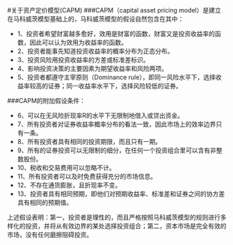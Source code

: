 #关于资产定价模型(CAPM)
###CAPM（capital asset pricing model）是建立在马科威茨模型基础上的，马科威茨模型的假设自然包含在其中：
- 1、投资者希望财富越多愈好，效用是财富的函数，财富又是投资收益率的函数，因此可以认为效用为收益率的函数。
- 2、投资者能事先知道投资收益率的概率分布为正态分布。
- 3、投资风险用投资收益率的方差或标准差标识。
- 4、影响投资决策的主要因素为期望收益率和风险两项。
- 5、投资者都遵守主宰原则（Dominance rule），即同一风险水平下，选择收益率较高的证券；同一收益率水平下，选择风险较低的证券。


###CAPM的附加假设条件：
- 6、可以在无风险折现率R的水平下无限制地借入或贷出资金。
- 7、所有投资者对证券收益率概率分布的看法一致，因此市场上的效率边界只有一条。
- 8、所有投资者具有相同的投资期限，而且只有一期。
- 9、所有的证券投资可以无限制的细分，在任何一个投资组合里可以含有非整数股份。
- 10、税收和交易费用可以忽略不计。
- 11、所有投资者可以及时免费获得充分的市场信息。
- 12、不存在通货膨胀，且折现率不变。
- 13、投资者具有相同预期，即他们对预期收益率、标准差和证券之间的协方差具有相同的预期值。


上述假设表明：第一，投资者是理性的，而且严格按照马科威茨模型的规则进行多样化的投资，并将从有效边界的某处选择投资组合；第二，资本市场是完全有效的市场，没有任何磨擦阻碍投资。
